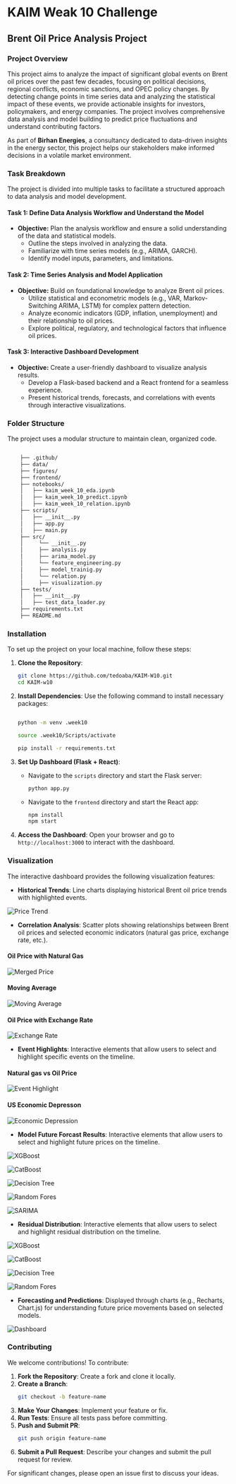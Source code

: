 # KAIM Weak 10 Challenge

## Brent Oil Price Analysis Project

### Project Overview

This project aims to analyze the impact of significant global events on Brent oil prices over the past few decades, focusing on political decisions, regional conflicts, economic sanctions, and OPEC policy changes. By detecting change points in time series data and analyzing the statistical impact of these events, we provide actionable insights for investors, policymakers, and energy companies. The project involves comprehensive data analysis and model building to predict price fluctuations and understand contributing factors.

As part of **Birhan Energies**, a consultancy dedicated to data-driven insights in the energy sector, this project helps our stakeholders make informed decisions in a volatile market environment.

### Task Breakdown

The project is divided into multiple tasks to facilitate a structured approach to data analysis and model development.

#### Task 1: Define Data Analysis Workflow and Understand the Model
- **Objective:** Plan the analysis workflow and ensure a solid understanding of the data and statistical models.
  - Outline the steps involved in analyzing the data.
  - Familiarize with time series models (e.g., ARIMA, GARCH).
  - Identify model inputs, parameters, and limitations.

#### Task 2: Time Series Analysis and Model Application
- **Objective:** Build on foundational knowledge to analyze Brent oil prices.
  - Utilize statistical and econometric models (e.g., VAR, Markov-Switching ARIMA, LSTM) for complex pattern detection.
  - Analyze economic indicators (GDP, inflation, unemployment) and their relationship to oil prices.
  - Explore political, regulatory, and technological factors that influence oil prices.

#### Task 3: Interactive Dashboard Development
- **Objective:** Create a user-friendly dashboard to visualize analysis results.
  - Develop a Flask-based backend and a React frontend for a seamless experience.
  - Present historical trends, forecasts, and correlations with events through interactive visualizations.

### Folder Structure

The project uses a modular structure to maintain clean, organized code.

```bash

    ├── .github/
    ├── data/
    ├── figures/
    ├── frontend/
    ├── notebooks/
    │   ├── kaim_week_10_eda.ipynb
    │   ├── kaim_week_10_predict.ipynb
    │   ├── kaim_week_10_relation.ipynb
    ├── scripts/
    │   ├── __init__.py
    │   ├── app.py
    │   ├── main.py
    ├── src/
    │     └── __init__.py       
    │     ├── analysis.py
    │     ├── arima_model.py  
    │     └── feature_engineering.py  
    │     ├── model_trainig.py      
    │     └── relation.py    
    │     ├── visualization.py                            
    ├── tests/
    │   ├── __init__.py                  
    │   ├── test_data_loader.py               
    ├── requirements.txt                     
    ├── README.md                           

```

### Installation

To set up the project on your local machine, follow these steps:

1. **Clone the Repository**:
   ```bash
   git clone https://github.com/tedoaba/KAIM-W10.git
   cd KAIM-w10
   ```

2. **Install Dependencies**:
   Use the following command to install necessary packages:
   ```bash
   
   python -m venv .week10

   source .week10/Scripts/activate

   pip install -r requirements.txt

   ```

4. **Set Up Dashboard (Flask + React)**:
   - Navigate to the `scripts` directory and start the Flask server:
     ```bash
     python app.py
     ```
   - Navigate to the `frontend` directory and start the React app:
     ```bash
     npm install
     npm start
     ```

5. **Access the Dashboard**:
   Open your browser and go to `http://localhost:3000` to interact with the dashboard.

### Visualization

The interactive dashboard provides the following visualization features:

- **Historical Trends**: Line charts displaying historical Brent oil price trends with highlighted events.

![Price Trend](figures/price_trend.png)

- **Correlation Analysis**: Scatter plots showing relationships between Brent oil prices and selected economic indicators (natural gas price, exchange rate, etc.).

#### Oil Price with Natural Gas

![Merged Price](figures/merged_prices.png)

#### Moving Average

![Moving Average](figures/moving_averages.png)

#### Oil Price with Exchange Rate

![Exchange Rate](figures/price_with_exchange_rates.png)

- **Event Highlights**: Interactive elements that allow users to select and highlight specific events on the timeline.

#### Natural gas vs Oil Price

![Event Highlight](figures/brent_prices_with_events.png)

#### US Economic Depresson

![Economic Depression](figures/annotations.png)

- **Model Future Forcast Results**: Interactive elements that allow users to select and highlight future prices on the timeline.

![XGBoost](figures/xgb_historical_future_prediction.png)

![CatBoost](figures/CatBoost_forcating_price.png)

![Decision Tree](figures/DecisionTree_forcating_price.png)

![Random Fores](figures/RandomForest_forcating_price.png)

![SARIMA](figures/SARIMA_future_forcast.png)

- **Residual Distribution**: Interactive elements that allow users to select and highlight residual distribution on the timeline.

![XGBoost](figures/xgb_residual_dis.png)

![CatBoost](figures/CatBoost_residual_dis.png)

![Decision Tree](figures/DecisionTree_residual_dis.png)

![Random Fores](figures/RandomForest_residual_dis.png)


- **Forecasting and Predictions**: Displayed through charts (e.g., Recharts, Chart.js) for understanding future price movements based on selected models.

![Dashboard](figures/dashboard-price.png)

### Contributing

We welcome contributions! To contribute:

1. **Fork the Repository**: Create a fork and clone it locally.
2. **Create a Branch**:
   ```bash
   git checkout -b feature-name
   ```
3. **Make Your Changes**: Implement your feature or fix.
4. **Run Tests**: Ensure all tests pass before committing.
5. **Push and Submit PR**:
   ```bash
   git push origin feature-name
   ```
6. **Submit a Pull Request**: Describe your changes and submit the pull request for review.

For significant changes, please open an issue first to discuss your ideas.
